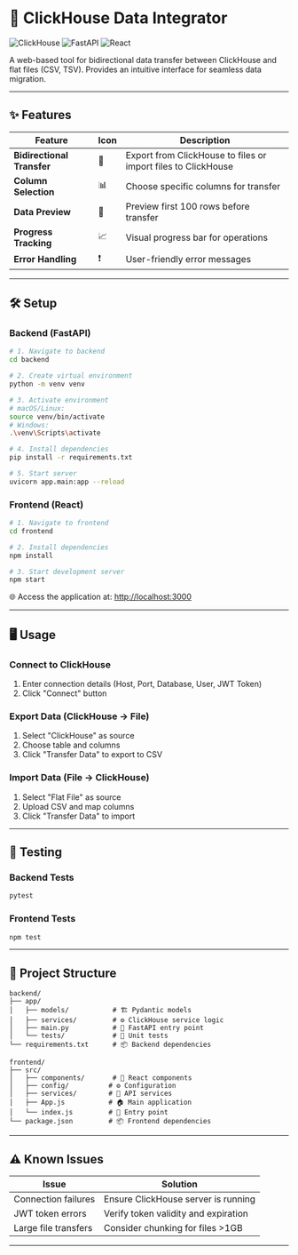 # 🚀 ClickHouse Data Integrator

![ClickHouse](https://img.shields.io/badge/ClickHouse-FFCC00?style=for-the-badge&logo=clickhouse&logoColor=black)
![FastAPI](https://img.shields.io/badge/FastAPI-009688?style=for-the-badge&logo=fastapi&logoColor=white)
![React](https://img.shields.io/badge/React-20232A?style=for-the-badge&logo=react&logoColor=61DAFB)

A web-based tool for bidirectional data transfer between ClickHouse and flat files (CSV, TSV). Provides an intuitive interface for seamless data migration.

---

## ✨ Features

| Feature | Icon | Description |
|---------|------|-------------|
| **Bidirectional Transfer** | 🔄 | Export from ClickHouse to files or import files to ClickHouse |
| **Column Selection** | 📊 | Choose specific columns for transfer |
| **Data Preview** | 👀 | Preview first 100 rows before transfer |
| **Progress Tracking** | 📈 | Visual progress bar for operations |
| **Error Handling** | ❗ | User-friendly error messages |

---

## 🛠 Setup

### **Backend** (FastAPI)

```bash
# 1. Navigate to backend
cd backend

# 2. Create virtual environment
python -m venv venv

# 3. Activate environment
# macOS/Linux:
source venv/bin/activate
# Windows:
.\venv\Scripts\activate

# 4. Install dependencies
pip install -r requirements.txt

# 5. Start server
uvicorn app.main:app --reload
```

### **Frontend** (React)

```bash
# 1. Navigate to frontend
cd frontend

# 2. Install dependencies
npm install

# 3. Start development server
npm start
```

🌐 Access the application at: [http://localhost:3000](http://localhost:3000)

---

## 🖥 Usage

### Connect to ClickHouse
1. Enter connection details (Host, Port, Database, User, JWT Token)
2. Click "Connect" button

### Export Data (ClickHouse → File)
1. Select "ClickHouse" as source
2. Choose table and columns
3. Click "Transfer Data" to export to CSV

### Import Data (File → ClickHouse)
1. Select "Flat File" as source
2. Upload CSV and map columns
3. Click "Transfer Data" to import

---

## 🧪 Testing

### Backend Tests
```bash
pytest
```

### Frontend Tests
```bash
npm test
```

---

## 📂 Project Structure

```
backend/
├── app/
│   ├── models/           # 🏗 Pydantic models
│   ├── services/         # ⚙️ ClickHouse service logic
│   ├── main.py           # 🚪 FastAPI entry point
│   └── tests/            # 🧪 Unit tests
└── requirements.txt      # 📦 Backend dependencies

frontend/
├── src/
│   ├── components/       # 🧩 React components
│   ├── config/          # ⚙️ Configuration
│   ├── services/        # 🔌 API services
│   ├── App.js           # 🏠 Main application
│   └── index.js         # 🔌 Entry point
└── package.json         # 📦 Frontend dependencies
```

---

## ⚠️ Known Issues

| Issue | Solution |
|-------|----------|
| Connection failures | Ensure ClickHouse server is running |
| JWT token errors | Verify token validity and expiration |
| Large file transfers | Consider chunking for files >1GB |

---
